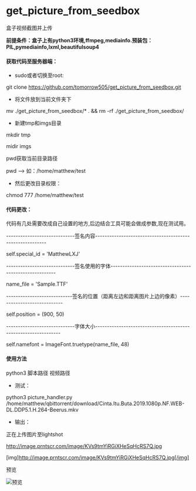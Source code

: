 # get_picture_from_seedbox
盒子视频截图并上传

**前提条件：盒子上有python3环境,ffmpeg,mediainfo.预装包：PIL,pymediainfo,lxml,beautifulsoup4**

#### 获取代码至服务器端：

+ sudo或者切换至root: 

git clone https://github.com/tomorrow505/get_picture_from_seedbox.git

+ 将文件放到当前文件夹下

mv ./get_picture_from_seedbox/* . && rm -rf ./get_picture_from_seedbox/

+ 新建tmp和imgs目录

mkdir tmp

midir imgs

pwd获取当前目录路径

pwd --> 如：/home/matthew/test

+ 然后更改目录权限：

chmod 777 /home/matthew/test

#### 代码更改：

代码有几处需要改成自己设置的地方,后边结合工具可能会做成参数,现在测试用。

-----------------------------签名内容---------------------------------------------------------

self.special_id = 'MatthewLXJ'

-----------------------------签名使用的字体-------------------------------------------------------

name_file = 'Sample.TTF'

----------------------------签名的位置（距离左边和距离图片上边的像素）----------------------------

self.position = (900, 50)

-----------------------------字体大小---------------------------------------------------------------

self.namefont = ImageFont.truetype(name_file, 48)


#### 使用方法

python3 脚本路径 视频路径

+ 测试：

python3 picture_handler.py /home/matthew/qbittorrent/download/Cinta.Itu.Buta.2019.1080p.NF.WEB-DL.DDP5.1.H.264-Beerus.mkv

+ 输出：

正在上传图片至lightshot

http://image.prntscr.com/image/KVs9tmYiRGiXHeSqHcRS7Q.jpg

[img]http://image.prntscr.com/image/KVs9tmYiRGiXHeSqHcRS7Q.jpg[/img]

预览

![预览](http://image.prntscr.com/image/KVs9tmYiRGiXHeSqHcRS7Q.jpg)

